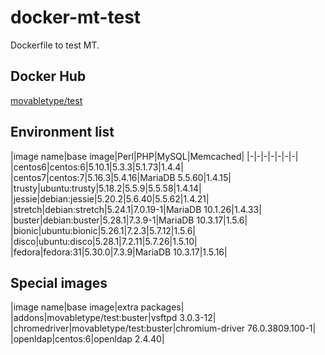 # docker-mt-test
Dockerfile to test MT.

## Docker Hub

[movabletype/test](https://hub.docker.com/r/movabletype/test)

## Environment list

|image name|base image|Perl|PHP|MySQL|Memcached|
|-|-|-|-|-|-|-|
|centos6|centos:6|5.10.1|5.3.3|5.1.73|1.4.4|
|centos7|centos:7|5.16.3|5.4.16|MariaDB 5.5.60|1.4.15|
|trusty|ubuntu:trusty|5.18.2|5.5.9|5.5.58|1.4.14|
|jessie|debian:jessie|5.20.2|5.6.40|5.5.62|1.4.21|
|stretch|debian:stretch|5.24.1|7.0.19-1|MariaDB 10.1.26|1.4.33|
|buster|debian:buster|5.28.1|7.3.9-1|MariaDB 10.3.17|1.5.6|
|bionic|ubuntu:bionic|5.26.1|7.2.3|5.7.12|1.5.6|
|disco|ubuntu:disco|5.28.1|7.2.11|5.7.26|1.5.10|
|fedora|fedora:31|5.30.0|7.3.9|MariaDB 10.3.17|1.5.16|

## Special images

|image name|base image|extra packages|
|addons|movabletype/test:buster|vsftpd 3.0.3-12|
|chromedriver|movabletype/test:buster|chromium-driver 76.0.3809.100-1|
|openldap|centos:6|openldap 2.4.40|
